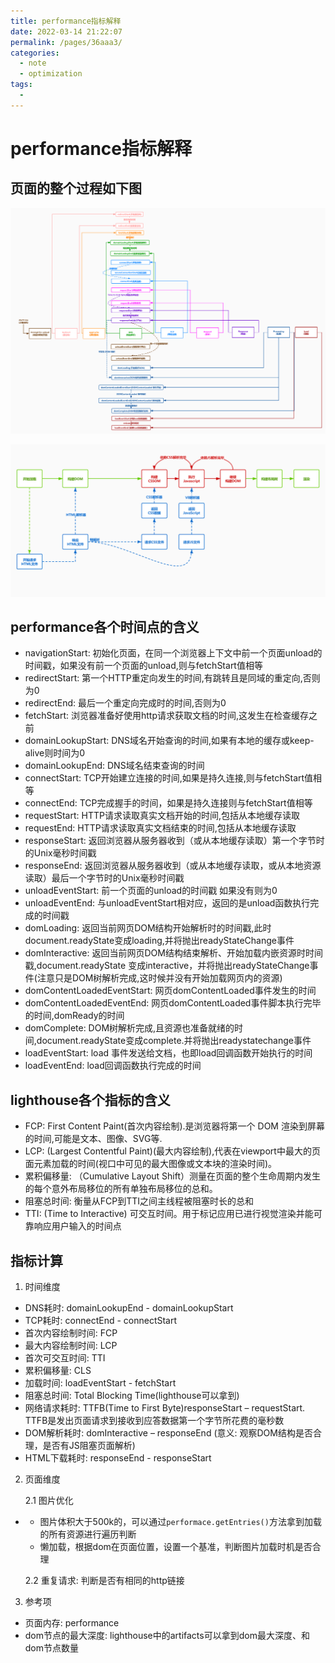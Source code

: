 ```yaml
---
title: performance指标解释
date: 2022-03-14 21:22:07
permalink: /pages/36aaa3/
categories:
  - note
  - optimization
tags:
  - 
---
```

# performance指标解释

## 页面的整个过程如下图

![renderscope3.png](/optimization/renderscope3.png)

![browerrender.jpg](/optimization/browerrender.jpeg)

## performance各个时间点的含义

- navigationStart: 初始化页面，在同一个浏览器上下文中前一个页面unload的时间戳，如果没有前一个页面的unload,则与fetchStart值相等
- redirectStart: 第一个HTTP重定向发生的时间,有跳转且是同域的重定向,否则为0
- redirectEnd: 最后一个重定向完成时的时间,否则为0
- fetchStart: 浏览器准备好使用http请求获取文档的时间,这发生在检查缓存之前
- domainLookupStart: DNS域名开始查询的时间,如果有本地的缓存或keep-alive则时间为0
- domainLookupEnd: DNS域名结束查询的时间
- connectStart: TCP开始建立连接的时间,如果是持久连接,则与fetchStart值相等
- connectEnd: TCP完成握手的时间，如果是持久连接则与fetchStart值相等
- requestStart: HTTP请求读取真实文档开始的时间,包括从本地缓存读取
- requestEnd: HTTP请求读取真实文档结束的时间,包括从本地缓存读取
- responseStart: 返回浏览器从服务器收到（或从本地缓存读取）第一个字节时的Unix毫秒时间戳
- responseEnd: 返回浏览器从服务器收到（或从本地缓存读取，或从本地资源读取）最后一个字节时的Unix毫秒时间戳
- unloadEventStart: 前一个页面的unload的时间戳 如果没有则为0
- unloadEventEnd: 与unloadEventStart相对应，返回的是unload函数执行完成的时间戳
- domLoading: 返回当前网页DOM结构开始解析时的时间戳,此时document.readyState变成loading,并将抛出readyStateChange事件
- domInteractive: 返回当前网页DOM结构结束解析、开始加载内嵌资源时时间戳,document.readyState 变成interactive，并将抛出readyStateChange事件(注意只是DOM树解析完成,这时候并没有开始加载网页内的资源)
- domContentLoadedEventStart: 网页domContentLoaded事件发生的时间
- domContentLoadedEventEnd: 网页domContentLoaded事件脚本执行完毕的时间,domReady的时间
- domComplete: DOM树解析完成,且资源也准备就绪的时间,document.readyState变成complete.并将抛出readystatechange事件
- loadEventStart: load 事件发送给文档，也即load回调函数开始执行的时间
- loadEventEnd: load回调函数执行完成的时间

## lighthouse各个指标的含义

- FCP: First Content Paint(首次内容绘制).是浏览器将第一个 DOM 渲染到屏幕的时间,可能是文本、图像、SVG等.
- LCP: (Largest Contentful Paint)(最大内容绘制),代表在viewport中最大的页面元素加载的时间(视口中可见的最大图像或文本块的渲染时间)。
- 累积偏移量: （Cumulative Layout Shift）测量在页面的整个生命周期内发生的每个意外布局移位的所有单独布局移位的总和。
- 阻塞总时间: 衡量从FCP到TTI之间主线程被阻塞时长的总和
- TTI: (Time to Interactive) 可交互时间。用于标记应用已进行视觉渲染并能可靠响应用户输入的时间点

## 指标计算

1. 时间维度

- DNS耗时: domainLookupEnd - domainLookupStart
- TCP耗时: connectEnd - connectStart
- 首次内容绘制时间: FCP
- 最大内容绘制时间: LCP
- 首次可交互时间: TTI
- 累积偏移量: CLS
- 加载时间: loadEventStart - fetchStart
- 阻塞总时间: Total Blocking Time(lighthouse可以拿到)
- 网络请求耗时: TTFB(Time to First Byte)responseStart – requestStart. TTFB是发出页面请求到接收到应答数据第一个字节所花费的毫秒数
- DOM解析耗时: domInteractive – responseEnd (意义: 观察DOM结构是否合理，是否有JS阻塞页面解析)
- HTML下载耗时: responseEnd - responseStart

2. 页面维度

   2.1 图片优化

- - 图片体积大于500k的，可以通过`performace.getEntries()`方法拿到加载的所有资源进行遍历判断
  - 懒加载，根据dom在页面位置，设置一个基准，判断图片加载时机是否合理

   2.2 重复请求: 判断是否有相同的http链接

3. 参考项

- 页面内存: performance
- dom节点的最大深度: lighthouse中的artifacts可以拿到dom最大深度、和dom节点数量


